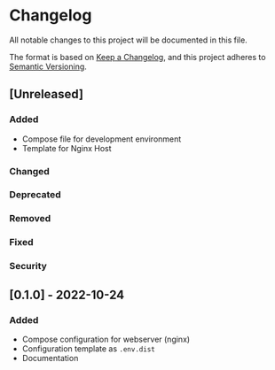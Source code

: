 # Changelog

All notable changes to this project will be documented in this file.

The format is based on [Keep a Changelog](https://keepachangelog.com/en/1.0.0/),
and this project adheres to [Semantic Versioning](https://semver.org/spec/v2.0.0.html).

## [Unreleased]

### Added

- Compose file for development environment
- Template for Nginx Host

### Changed

### Deprecated

### Removed

### Fixed

### Security

## [0.1.0] - 2022-10-24

### Added

- Compose configuration for webserver (nginx)
- Configuration template as `.env.dist`
- Documentation